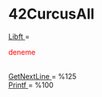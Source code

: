 # 42CurcusAll

<a href ="https://github.com/mhmdunl1/42CurcusAll/tree/main/libft"> Libft </a> =<p style="color: red"> deneme</p> <br>
<a href ="https://github.com/mhmdunl1/42CurcusAll/tree/main/get-next-line"> GetNextLine </a>  = %125 <br>
<a href ="https://github.com/mhmdunl1/42CurcusAll/tree/main/ft_printf"> Printf </a> = %100 <br>
